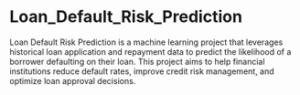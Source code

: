 # Loan_Default_Risk_Prediction
Loan Default Risk Prediction is a machine learning project that leverages historical loan application and repayment data to predict the likelihood of a borrower defaulting on their loan.  This project aims to help financial institutions reduce default rates, improve credit risk management, and optimize loan approval decisions.
